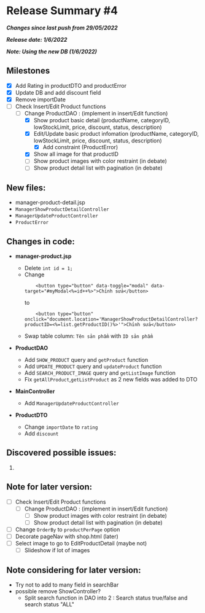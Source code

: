 

# Release Summary #4
***Changes since last push from 29/05/2022***

***Release date: 1/6/2022***

***Note: Using the new DB (1/6/2022)***

## Milestones
- [x] Add Rating in productDTO and productError
- [x] Update DB and add discount field
- [x] Remove importDate
- [ ] Check Insert/Edit Product functions
    - [ ] Change ProductDAO : (implement in insert/Edit function)
        - [x] Show product basic detail (productName, categoryID, lowStockLimit, price, discount, status, description)
        - [x] Edit/Update basic product infomation (productName, categoryID, lowStockLimit, price, discount, status, description)
            - [x] Add constraint (ProductError)
        - [x] Show all image for that productID
        - [ ] Show product images with color restraint (in debate)
        - [ ] Show product detail list with pagination (in debate)

## New files:
- manager-product-detail.jsp
- `ManagerShowProductDetailController`
- `ManagerUpdateProductController`
- `ProductError`


## Changes in code:
- **manager-product.jsp**
    - Delete `int id = 1;`
    - Change 
        ```
            <button type="button" data-toggle="modal" data-target="#myModal<%=id++%>">Chỉnh sửa</button>
        ```
        to
        ```
            <button type="button" onclick="document.location='ManagerShowProductDetailController?productID=<%=list.getProductID()%>'">Chỉnh sửa</button>
        ```
    - Swap table column: `Tên sản phẩm` with `ID sản phẩm`

- **ProductDAO**
    - Add `SHOW_PRODUCT` query and `getProduct` function
    - Add `UPDATE_PRODUCT` query and `updateProduct` function
    - Add `SEARCH_PRODUCT_IMAGE` query and `getListImage` function
    - Fix `getAllProduct`,`getListProduct` as 2 new fields was added to DTO

- **MainController**
    - Add `ManagerUpdateProductController` 

- **ProductDTO**
    - Change `importDate` to `rating`
    - Add `discount`



## Discovered possible issues:
 1.  

## Note for later version:
- [ ] Check Insert/Edit Product functions
    - [ ] Change ProductDAO : (implement in insert/Edit function)
        - [ ] Show product images with color restraint (in debate)
        - [ ] Show product detail list with pagination (in debate)
- [ ] Change `OrderBy` to `productPerPage` option 
- [ ] Decorate pageNav with shop.html (later)
- [ ] Select image to go to EditProductDetail  (maybe not)
    - [ ] Slideshow if lot of images

## Note considering for later version:
- Try not to add to many field in searchBar
- possible remove ShowController?
    - Split search function in DAO into 2 : Search status true/false and search status "ALL"


